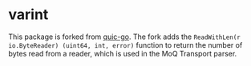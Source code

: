 # varint

This package is forked from
[quic-go](https://github.com/danielpfeifer02/quic-go-prio-packs/tree/v0.39.0/quicvarint). The fork
adds the `ReadWithLen(r io.ByteReader) (uint64, int, error)` function to return
the number of bytes read from a reader, which is used in the MoQ Transport
parser.

